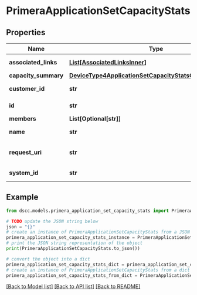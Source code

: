 # PrimeraApplicationSetCapacityStats


## Properties

Name | Type | Description | Notes
------------ | ------------- | ------------- | -------------
**associated_links** | [**List[AssociatedLinksInner]**](AssociatedLinksInner.md) | Associated Links Details | [optional] 
**capacity_summary** | [**DeviceType4ApplicationSetCapacityStatsCapacitySummary**](DeviceType4ApplicationSetCapacityStatsCapacitySummary.md) |  | [optional] 
**customer_id** | **str** | The customer application identifier | [optional] 
**id** | **str** | Uid of the applicationset | [optional] 
**members** | **List[Optional[str]]** | Volume Names | [optional] 
**name** | **str** | Name of the application set | [optional] 
**request_uri** | **str** | RequestUri for applicationsets resources | [optional] 
**system_id** | **str** | SystemId/serialNumber of the array. | [optional] 

## Example

```python
from dscc.models.primera_application_set_capacity_stats import PrimeraApplicationSetCapacityStats

# TODO update the JSON string below
json = "{}"
# create an instance of PrimeraApplicationSetCapacityStats from a JSON string
primera_application_set_capacity_stats_instance = PrimeraApplicationSetCapacityStats.from_json(json)
# print the JSON string representation of the object
print(PrimeraApplicationSetCapacityStats.to_json())

# convert the object into a dict
primera_application_set_capacity_stats_dict = primera_application_set_capacity_stats_instance.to_dict()
# create an instance of PrimeraApplicationSetCapacityStats from a dict
primera_application_set_capacity_stats_from_dict = PrimeraApplicationSetCapacityStats.from_dict(primera_application_set_capacity_stats_dict)
```
[[Back to Model list]](../README.md#documentation-for-models) [[Back to API list]](../README.md#documentation-for-api-endpoints) [[Back to README]](../README.md)


